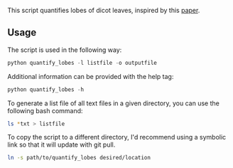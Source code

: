 This script quantifies lobes of dicot leaves, inspired by this [paper](https://academic.oup.com/plphys/article/171/4/2331/6115282).

## Usage

The script is used in the following way:

```python
python quantify_lobes -l listfile -o outputfile
```

Additional information can be provided with the help tag:

```python
python quantify_lobes -h
```

To generate a list file of all text files in a given directory, you can use the following bash command:

```bash
ls *txt > listfile
```

To copy the script to a different directory, I'd recommend using a symbolic link so that it will update with git pull.

```bash
ln -s path/to/quantify_lobes desired/location
```